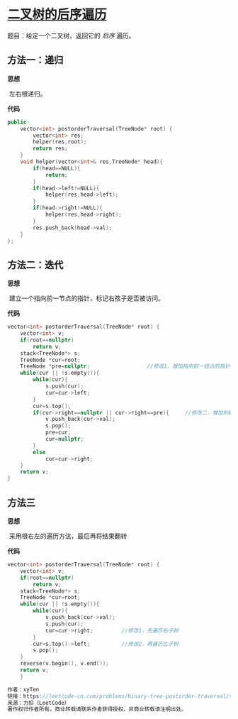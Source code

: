 # [二叉树的后序遍历](https://leetcode-cn.com/problems/binary-tree-postorder-traversal/)

题目：给定一个二叉树，返回它的 *后序* 遍历。



## 方法一：递归

**思想**

​		左右根递归。



**代码**

```C++
public:
    vector<int> postorderTraversal(TreeNode* root) {
        vector<int> res;
        helper(res,root);
        return res;
    }
    void helper(vector<int>& res,TreeNode* head){
        if(head==NULL){
            return;
        }
        if(head->left!=NULL){
            helper(res,head->left);
        }
        if(head->right!=NULL){
            helper(res,head->right);
        }
        res.push_back(head->val);
    }
};
```



## 方法二：迭代

**思想**

​		建立一个指向前一节点的指针，标记右孩子是否被访问。



**代码**

```C++
vector<int> postorderTraversal(TreeNode* root) {
    vector<int> v;
    if(root==nullptr)
        return v;
    stack<TreeNode*> s;
    TreeNode *cur=root;
    TreeNode *pre=nullptr;                  //修改1，增加指向前一结点的指针
    while(cur || !s.empty()){
        while(cur){
            s.push(cur);
            cur=cur->left;
        }
        cur=s.top();
        if(cur->right==nullptr || cur->right==pre){     //修改二，增加判断是否该输出结点
            v.push_back(cur->val);
            s.pop();
            pre=cur;
            cur=nullptr;
        }
        else
            cur=cur->right;
    }
    return v;
}
```



## 方法三

**思想**

​	采用根右左的遍历方法，最后再将结果翻转



**代码**

```C++
vector<int> postorderTraversal(TreeNode* root) {
    vector<int> v;
    if(root==nullptr)
        return v;
    stack<TreeNode*> s;
    TreeNode *cur=root;
    while(cur || !s.empty()){
        while(cur){
            v.push_back(cur->val);
            s.push(cur);
            cur=cur->right;         //修改1，先遍历右子树
        }
        cur=s.top()->left;          //修改2，再遍历左子树
        s.pop();
    }
    reverse(v.begin(), v.end());
    return v;
    }

作者：xyTen
链接：https://leetcode-cn.com/problems/binary-tree-postorder-traversal/solution/er-cha-shu-hou-xu-fei-di-gui-bian-li-liang-chong-z/
来源：力扣（LeetCode）
著作权归作者所有。商业转载请联系作者获得授权，非商业转载请注明出处。
```

